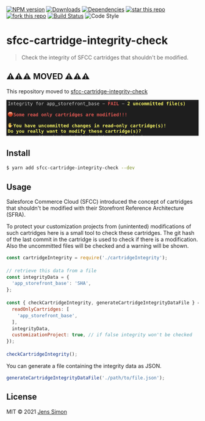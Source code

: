 [![NPM version][npm-image]][npm-url] [![Downloads][npm-downloads-image]][npm-url] [![Dependencies][deps-image]][deps-url] [![star this repo][gh-stars-image]][gh-url] [![fork this repo][gh-forks-image]][gh-url] [![Build Status][travis-image]][travis-url] ![Code Style][codestyle-image]

# sfcc-cartridge-integrity-check

> Check the integrity of SFCC cartridges that shouldn't be modified.

## ️️⚠️️️️⚠️⚠️ MOVED ⚠️⚠️⚠️

This repository moved to [sfcc-cartridge-integrity-check](https://github.com/jenssimon/sfcc-cartridge-integrity-check)

![Screenshot](https://github.com/jenssimon/sfcc-tools/raw/master/packages/sfcc-cartridge-integrity-check/screenshot.png)

## Install

```sh
$ yarn add sfcc-cartridge-integrity-check --dev
```

## Usage

Salesforce Commerce Cloud (SFCC) introduced the concept of cartridges that shouldn't be modified with their Storefront Reference Architecture (SFRA).

To protect your customization projects from (unintented) modifications of such cartridges here is a small tool to check these cartridges.
The git hash of the last commit in the cartridge is used to check if there is a modification. Also the uncommitted files will be checked and a warning will be shown.

```javascript
const cartridgeIntegrity = require('./cartridgeIntegrity');

// retrieve this data from a file
const integrityData = {
  'app_storefront_base': 'SHA',
};

const { checkCartridgeIntegrity, generateCartridgeIntegrityDataFile } = cartridgeIntegrity({
  readOnlyCartridges: [
    'app_storefront_base',
  ],
  integrityData,
  customizationProject: true, // if false integrity won't be checked
});

checkCartridgeIntegrity();
```

You can generate a file containing the integrity data as JSON.

```javascript
generateCartridgeIntegrityDataFile('./path/to/file.json');
```

## License

MIT © 2021 [Jens Simon](https://github.com/jenssimon)

[npm-url]: https://www.npmjs.com/package/sfcc-cartridge-integrity-check
[npm-image]: https://badgen.net/npm/v/sfcc-cartridge-integrity-check
[npm-downloads-image]: https://badgen.net/npm/dw/sfcc-cartridge-integrity-check

[deps-url]: https://david-dm.org/jenssimon/sfcc-tools
[deps-image]: https://badgen.net/david/dep/jenssimon/sfcc-tools

[gh-url]: https://github.com/jenssimon/sfcc-tools
[gh-stars-image]: https://badgen.net/github/stars/jenssimon/sfcc-tools
[gh-forks-image]: https://badgen.net/github/forks/jenssimon/sfcc-tools

[travis-url]: https://travis-ci.com/jenssimon/sfcc-tools
[travis-image]: https://travis-ci.com/jenssimon/sfcc-tools.svg?branch=master

[codestyle-image]: https://badgen.net/badge/code%20style/airbnb/f2a
